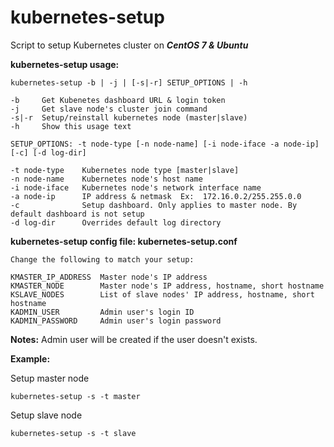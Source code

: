 # kubernetes-setup
Script to setup Kubernetes cluster on ***CentOS 7 & Ubuntu***

**kubernetes-setup usage:**
```      
kubernetes-setup -b | -j | [-s|-r] SETUP_OPTIONS | -h
         
-b     Get Kubenetes dashboard URL & login token
-j     Get slave node's cluster join command
-s|-r  Setup/reinstall kubernetes node (master|slave)
-h     Show this usage text
         
SETUP_OPTIONS: -t node-type [-n node-name] [-i node-iface -a node-ip] [-c] [-d log-dir]
         
-t node-type    Kubernetes node type [master|slave]
-n node-name    Kubernetes node's host name
-i node-iface   Kubernetes node's network interface name
-a node-ip      IP address & netmask  Ex:  172.16.0.2/255.255.0.0
-c              Setup dashboard. Only applies to master node. By default dashboard is not setup
-d log-dir      Overrides default log directory 
```
**kubernetes-setup config file: kubernetes-setup.conf**
```
Change the following to match your setup:

KMASTER_IP_ADDRESS  Master node's IP address
KMASTER_NODE        Master node's IP address, hostname, short hostname
KSLAVE_NODES        List of slave nodes' IP address, hostname, short hostname
KADMIN_USER         Admin user's login ID
KADMIN_PASSWORD     Admin user's login password
```
**Notes:** 
Admin user will be created if the user doesn't exists.

**Example:**

Setup master node

```
kubernetes-setup -s -t master
```
Setup slave node
```
kubernetes-setup -s -t slave
```
